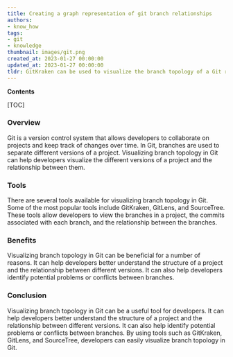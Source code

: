 ```yaml
---
title: Creating a graph representation of git branch relationships
authors:
- know_how
tags:
- git
- knowledge
thumbnail: images/git.png
created_at: 2023-01-27 00:00:00
updated_at: 2023-01-27 00:00:00
tldr: GitKraken can be used to visualize the branch topology of a Git repository.
---
```


**Contents**

[TOC]

### Overview

Git is a version control system that allows developers to collaborate on projects and keep track of changes over time. In Git, branches are used to separate different versions of a project. Visualizing branch topology in Git can help developers visualize the different versions of a project and the relationship between them.

### Tools

There are several tools available for visualizing branch topology in Git. Some of the most popular tools include GitKraken, GitLens, and SourceTree. These tools allow developers to view the branches in a project, the commits associated with each branch, and the relationship between the branches.

### Benefits

Visualizing branch topology in Git can be beneficial for a number of reasons. It can help developers better understand the structure of a project and the relationship between different versions. It can also help developers identify potential problems or conflicts between branches.

### Conclusion

Visualizing branch topology in Git can be a useful tool for developers. It can help developers better understand the structure of a project and the relationship between different versions. It can also help identify potential problems or conflicts between branches. By using tools such as GitKraken, GitLens, and SourceTree, developers can easily visualize branch topology in Git.
